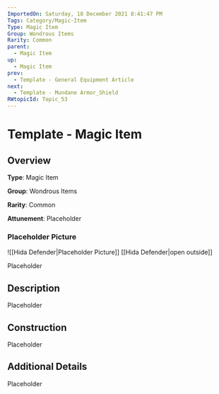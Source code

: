 ```yaml
---
ImportedOn: Saturday, 18 December 2021 8:41:47 PM
Tags: Category/Magic-Item
Type: Magic Item
Group: Wondrous Items
Rarity: Common
parent:
  - Magic Item
up:
  - Magic Item
prev:
  - Template - General Equipment Article
next:
  - Template - Mundane Armor_Shield
RWtopicId: Topic_53
---
```

# Template - Magic Item
## Overview
**Type**: Magic Item

**Group**: Wondrous Items

**Rarity**: Common

**Attunement**: Placeholder

### Placeholder Picture
![[Hida Defender|Placeholder Picture]]
[[Hida Defender|open outside]]

Placeholder

## Description
Placeholder

## Construction
Placeholder

## Additional Details
Placeholder

